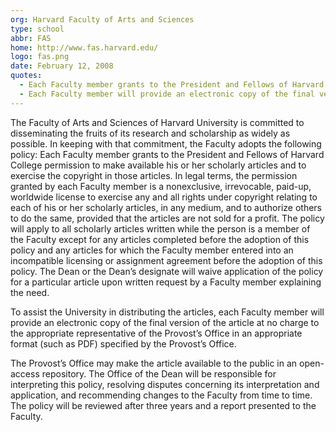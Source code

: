 ```yaml
---
org: Harvard Faculty of Arts and Sciences
type: school
abbr: FAS
home: http://www.fas.harvard.edu/
logo: fas.png
date: February 12, 2008
quotes:
  - Each Faculty member grants to the President and Fellows of Harvard College permission to make available his or her scholarly articles and to exercise the copyright in those articles.
  - Each Faculty member will provide an electronic copy of the final version of the article.
---
```


The Faculty of Arts and Sciences of Harvard University is committed to disseminating the fruits of its research and scholarship as widely as possible. In keeping with that commitment, the Faculty adopts the following policy: Each Faculty member grants to the President and Fellows of Harvard College permission to make available his or her scholarly articles and to exercise the copyright in those articles. In legal terms, the permission granted by each Faculty member is a nonexclusive, irrevocable, paid-up, worldwide license to exercise any and all rights under copyright relating to each of his or her scholarly articles, in any medium, and to authorize others to do the same, provided that the articles are not sold for a profit. The policy will apply to all scholarly articles written while the person is a member of the Faculty except for any articles completed before the adoption of this policy and any articles for which the Faculty member entered into an incompatible licensing or assignment agreement before the adoption of this policy. The Dean or the Dean’s designate will waive application of the policy for a particular article upon written request by a Faculty member explaining the need.

To assist the University in distributing the articles, each Faculty member will provide an electronic copy of the final version of the article at no charge to the appropriate representative of the Provost’s Office in an appropriate format (such as PDF) specified by the Provost’s Office.

The Provost’s Office may make the article available to the public in an open-access repository. The Office of the Dean will be responsible for interpreting this policy, resolving disputes concerning its interpretation and application, and recommending changes to the Faculty from time to time. The policy will be reviewed after three years and a report presented to the Faculty.
